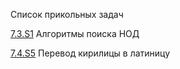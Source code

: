 Список прикольных задач

[7.3.S1](Course/7.3.S1-Euclidean-algorithm-for-finding-GCD.ipynb) Алгоритмы поиска НОД

[7.4.S5](Course/7.4.S5-Named-arguments.-Actual-and-formal-parameters.ipynb) Перевод кирилицы в латиницу
